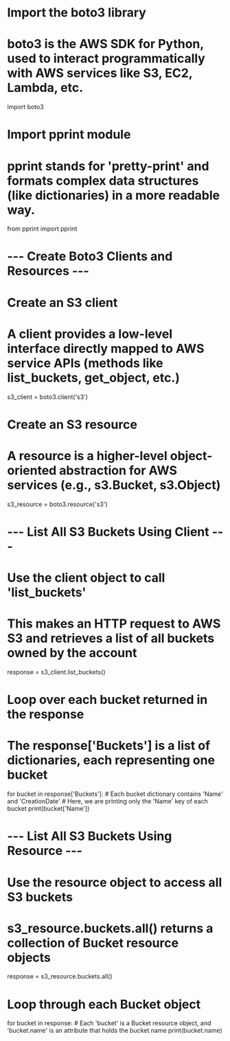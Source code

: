 # Import the boto3 library
# boto3 is the AWS SDK for Python, used to interact programmatically with AWS services like S3, EC2, Lambda, etc.
import boto3

# Import pprint module
# pprint stands for 'pretty-print' and formats complex data structures (like dictionaries) in a more readable way.
from pprint import pprint

# --- Create Boto3 Clients and Resources ---

# Create an S3 client
# A client provides a low-level interface directly mapped to AWS service APIs (methods like list_buckets, get_object, etc.)
s3_client = boto3.client('s3')

# Create an S3 resource
# A resource is a higher-level object-oriented abstraction for AWS services (e.g., s3.Bucket, s3.Object)
s3_resource = boto3.resource('s3')

# --- List All S3 Buckets Using Client ---

# Use the client object to call 'list_buckets'
# This makes an HTTP request to AWS S3 and retrieves a list of all buckets owned by the account
response = s3_client.list_buckets()

# Loop over each bucket returned in the response
# The response['Buckets'] is a list of dictionaries, each representing one bucket
for bucket in response['Buckets']:
    # Each bucket dictionary contains 'Name' and 'CreationDate'
    # Here, we are printing only the 'Name' key of each bucket
    print(bucket['Name'])

# --- List All S3 Buckets Using Resource ---

# Use the resource object to access all S3 buckets
# s3_resource.buckets.all() returns a collection of Bucket resource objects
response = s3_resource.buckets.all()

# Loop through each Bucket object
for bucket in response:
    # Each 'bucket' is a Bucket resource object, and 'bucket.name' is an attribute that holds the bucket name
    print(bucket.name)
